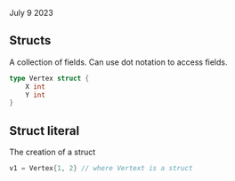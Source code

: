 July 9 2023

## Structs
A collection of fields. Can use dot notation to access fields.

```go
type Vertex struct {
	X int
	Y int
}
```

## Struct literal
The creation of a struct
```go
v1 = Vertex{1, 2} // where Vertext is a struct
```


